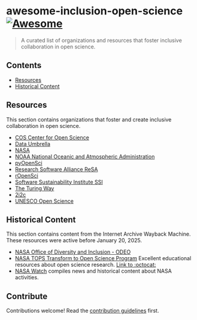 # awesome-inclusion-open-science [![Awesome](https://awesome.re/badge.svg)](https://awesome.re)

> A curated list of organizations and resources that foster inclusive collaboration in open science.


## Contents

- [Resources](#resources)
- [Historical Content](#historical-content)


## Resources

This section contains organizations that foster and create inclusive collaboration in open science.

- [COS Center for Open Science](https://www.cos.io/)
- [Data Umbrella](https://www.dataumbrella.org/)
- [NASA](https://https://science.nasa.gov/)
- [NOAA National Oceanic and Atmospheric Administration](https://www.noaa.gov/)
- [pyOpenSci](https://pyopensci.org)
- [Research Software Alliance ReSA](https://www.researchsoft.org/)
- [rOpenSci](https://ropensci.org/)
- [Software Sustainability Institute SSI](https://www.software.ac.uk/)
- [The Turing Way](https://book.the-turing-way.org/)
- [2i2c](https://2i2c.org/)
- [UNESCO Open Science](https://www.unesco.org/en/open-science)


## Historical Content

This section contains content from the Internet Archive Wayback Machine. These resources were active before January 20, 2025.

- [NASA Office of Diversity and Inclusion - ODEO](https://web.archive.org/web/20241203234804/https://www.nasa.gov/odeo/)
- [NASA TOPS Transform to Open Science Program](https://web.archive.org/web/20250117225447/https://science.nasa.gov/open-science/tops/) Excellent educational resources about open science research. [Link to :octocat:](https://github.com/nasa/Transform-to-Open-Science)
- [NASA Watch](https://nasawatch.com/) compiles news and historical content about NASA activities.


## Contribute

Contributions welcome! Read the [contribution guidelines](contributing.md) first.
